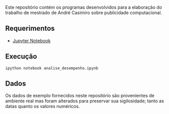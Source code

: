 
Este repositório contém os programas desenvolvidos para a elaboração do trabalho de mestrado de André Casimiro sobre publicidade computacional.

## Requerimentos

 - [Jupyter Notebook](http://jupyter.org/)

## Execução

```
ipython notebook analise_desempenho.ipynb
```

## Dados

Os dados de exemplo fornecidos neste repositório são provenientes de ambiente real mas foram alterados para preservar sua sigilosidade; tanto as datas quanto os valores numéricos.
